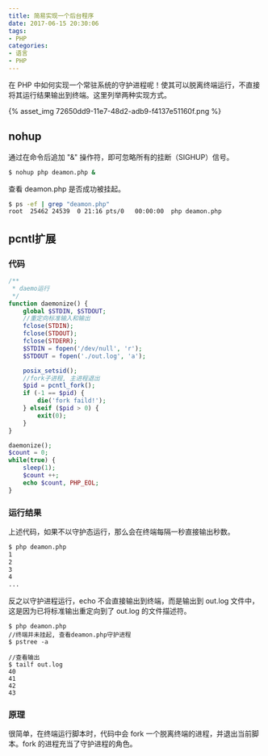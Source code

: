 ```yaml
---
title: 简易实现一个后台程序
date: 2017-06-15 20:30:06
tags:
- PHP
categories:
- 语言
- PHP
---
```


在 PHP 中如何实现一个常驻系统的守护进程呢！使其可以脱离终端运行，不直接将其运行结果输出到终端。这里列举两种实现方式。

{% asset_img 72650dd9-11e7-48d2-adb9-f4137e51160f.png %}<!--more--> 

## nohup

通过在命令后追加 "&" 操作符，即可忽略所有的挂断（SIGHUP）信号。

```Bash
$ nohup php deamon.php &
```

查看 deamon.php 是否成功被挂起。

```Bash
$ ps -ef | grep "deamon.php"
root  25462 24539  0 21:16 pts/0   00:00:00  php deamon.php
```

## pcntl扩展

### 代码

```PHP
/**
 * daemo运行
 */
function daemonize() {
    global $STDIN, $STDOUT;
    //重定向标准输入和输出
    fclose(STDIN);
    fclose(STDOUT);
    fclose(STDERR);
    $STDIN = fopen('/dev/null', 'r');
    $STDOUT = fopen('./out.log', 'a');

    posix_setsid();
    //fork子进程, 主进程退出
    $pid = pcntl_fork();
    if (-1 == $pid) {
        die('fork faild!');
    } elseif ($pid > 0) {
        exit(0);
    }
}

daemonize();
$count = 0;
while(true) {
    sleep(1);
    $count ++;
    echo $count, PHP_EOL;
}
```

### 运行结果

上述代码，如果不以守护态运行，那么会在终端每隔一秒直接输出秒数。

```Bash
$ php deamon.php
1
2
3
4
...
```

反之以守护进程运行，echo 不会直接输出到终端，而是输出到 out.log 文件中，这是因为已将标准输出重定向到了 out.log 的文件描述符。

```
$ php deamon.php
//终端并未挂起, 查看deamon.php守护进程
$ pstree -a

//查看输出
$ tailf out.log
40
41
42
43
```

### 原理

很简单，在终端运行脚本时，代码中会 fork 一个脱离终端的进程，并退出当前脚本。fork 的进程充当了守护进程的角色。
